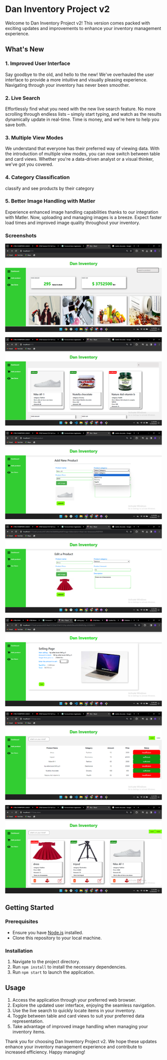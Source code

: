 # Dan Inventory Project v2

Welcome to Dan Inventory Project v2! This version comes packed with exciting updates and improvements to enhance your inventory management experience.

## What's New

### 1. Improved User Interface
Say goodbye to the old, and hello to the new! We've overhauled the user interface to provide a more intuitive and visually pleasing experience. Navigating through your inventory has never been smoother.

### 2. Live Search
Effortlessly find what you need with the new live search feature. No more scrolling through endless lists – simply start typing, and watch as the results dynamically update in real-time. Time is money, and we're here to help you save both.

### 3. Multiple View Modes
We understand that everyone has their preferred way of viewing data. With the introduction of multiple view modes, you can now switch between table and card views. Whether you're a data-driven analyst or a visual thinker, we've got you covered.

### 4. Category Classification
classify and see products by their category

### 5. Better Image Handling with Matler
Experience enhanced image handling capabilities thanks to our integration with Matler. Now, uploading and managing images is a breeze. Expect faster load times and improved image quality throughout your inventory.
### Screenshots

![dashboard](https://github.com/solomonsitot/Dan-inventory/blob/main/v%202.0/dash.png)

![dashboard](https://github.com/solomonsitot/Dan-inventory/blob/main/v%202.0/search.png)

![dashboard](https://github.com/solomonsitot/Dan-inventory/blob/main/v%202.0/adding.png)

![dashboard](https://github.com/solomonsitot/Dan-inventory/blob/main/v%202.0/editting.png)

![dashboard](https://github.com/solomonsitot/Dan-inventory/blob/main/v%202.0/selling.png)

![dashboard](https://github.com/solomonsitot/Dan-inventory/blob/main/v%202.0/table.png)

![dashboard](https://github.com/solomonsitot/Dan-inventory/blob/main/v%202.0/card.png)


## Getting Started

### Prerequisites
- Ensure you have [Node.js](https://nodejs.org/) installed.
- Clone this repository to your local machine.

### Installation
1. Navigate to the project directory.
2. Run `npm install` to install the necessary dependencies.
3. Run `npm start` to launch the application.

## Usage

1. Access the application through your preferred web browser.
2. Explore the updated user interface, enjoying the seamless navigation.
3. Use the live search to quickly locate items in your inventory.
4. Toggle between table and card views to suit your preferred data representation.
5. Take advantage of improved image handling when managing your inventory items.


Thank you for choosing Dan Inventory Project v2. We hope these updates enhance your inventory management experience and contribute to increased efficiency. Happy managing!
